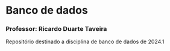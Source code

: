 # Banco de dados
### Professor: Ricardo Duarte Taveira
Repositório destinado a disciplina de banco de dados de 2024.1 
